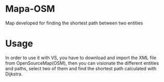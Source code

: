 # Mapa-OSM
Map developed for finding the shortest path between two entities
# Usage
In order to use it with VS, you have to download and import the XML file from OpenSourceMap(OSM), 
then you can visionate the different entities and paths, select two of them and find the shortest path
calculated with Dijkstra.
